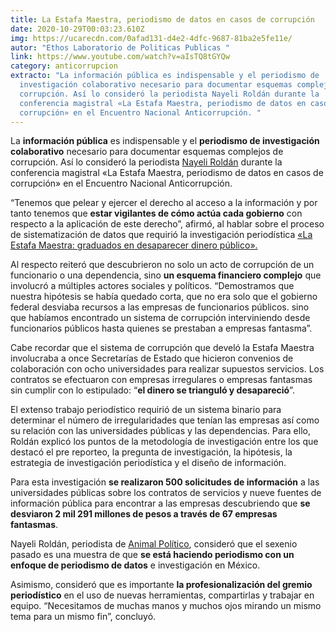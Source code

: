```yaml
---
title: La Estafa Maestra, periodismo de datos en casos de corrupción
date: 2020-10-29T00:03:23.610Z
img: https://ucarecdn.com/0afad131-d4e2-4dfc-9687-81ba2e5fe11e/
autor: "Ethos Laboratorio de Politicas Publicas "
link: https://www.youtube.com/watch?v=aIsTQ8tGYQw
category: anticorrupcion
extracto: "La información pública es indispensable y el periodismo de
  investigación colaborativo necesario para documentar esquemas complejos de
  corrupción. Así lo consideró la periodista Nayeli Roldán durante la
  conferencia magistral «La Estafa Maestra, periodismo de datos en casos de
  corrupción» en el Encuentro Nacional Anticorrupción. "
---
```

La **información pública** es indispensable y el **periodismo de investigación colaborativo** necesario para documentar esquemas complejos de corrupción. Así lo consideró la periodista [Nayeli Roldán](http://nayaroldan/) durante la conferencia magistral «La Estafa Maestra, periodismo de datos en casos de corrupción» en el Encuentro Nacional Anticorrupción. 

“Tenemos que pelear y ejercer el derecho al acceso a la información y por tanto tenemos que **estar vigilantes de cómo actúa cada gobierno** con respecto a la aplicación de este derecho”, afirmó, al hablar sobre el proceso de sistematización de datos que requirió la investigación periodística [«La Estafa Maestra: graduados en desaparecer dinero público».](https://www.animalpolitico.com/estafa-maestra/)

Al respecto reiteró que descubrieron no solo un acto de corrupción de un funcionario o una dependencia, sino **un esquema financiero complejo** que involucró a múltiples actores sociales y políticos. “Demostramos que nuestra hipótesis se había quedado corta, que no era solo que el gobierno federal desviaba recursos a las empresas de funcionarios públicos. sino que habíamos encontrado un sistema de corrupción interviniendo desde funcionarios públicos hasta quienes se prestaban a empresas fantasma”.  

Cabe recordar que el sistema de corrupción que develó la Estafa Maestra involucraba a once Secretarías de Estado que hicieron convenios de colaboración con ocho universidades para realizar supuestos servicios. Los contratos se efectuaron con empresas irregulares o empresas fantasmas sin cumplir con lo estipulado: “**el dinero se trianguló y desapareció**”.  

El extenso trabajo periodístico requirió de un sistema binario para determinar el número de irregularidades que tenían las empresas así como su relación con las universidades públicas y las dependencias. Para ello, Roldán explicó los puntos de la metodología de investigación entre los que destacó el pre reporteo, la pregunta de investigación, la hipótesis, la estrategia de investigación periodística y el diseño de información.   

Para esta investigación **se realizaron 500 solicitudes de información** a las universidades públicas sobre los contratos de servicios y nueve fuentes de información pública para encontrar a las empresas descubriendo que **se desviaron 2 mil 291 millones de pesos a través de 67 empresas fantasmas**. 

Nayeli Roldán, periodista de [Animal Político](https://www.animalpolitico.com/), consideró que el sexenio pasado es una muestra de que **se está haciendo periodismo con un enfoque de periodismo de datos** e investigación en México. 

Asimismo, consideró que es importante **la profesionalización del gremio periodístico** en el uso de nuevas herramientas, compartirlas y trabajar en equipo. “Necesitamos de muchas manos y muchos ojos mirando un mismo tema para un mismo fin”, concluyó.